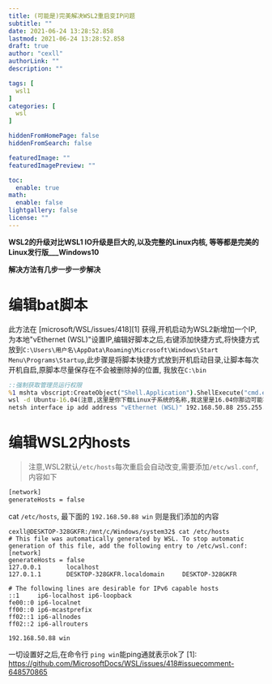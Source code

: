 ```yaml
---
title: (可能是)完美解决WSL2重启变IP问题
subtitle: ""
date: 2021-06-24 13:28:52.858
lastmod: 2021-06-24 13:28:52.858
draft: true
author: "cexll"
authorLink: ""
description: ""

tags: [
  wsl1
]
categories: [
  wsl
]

hiddenFromHomePage: false
hiddenFromSearch: false

featuredImage: ""
featuredImagePreview: ""

toc:
  enable: true
math:
  enable: false
lightgallery: false
license: ""
---
```


<!--more-->

**WSL2的升级对比WSL1 IO升级是巨大的,以及完整的Linux内核, 等等都是完美的Linux发行版___Windows10**

 **解决方法有几步一步一步解决**

# 编辑bat脚本
此方法在 [microsoft/WSL/issues/418][1] 获得,开机启动为WSL2新增加一个IP,为本地"vEthernet (WSL)"设置IP,编辑好脚本之后,右键添加快捷方式,将快捷方式放到`C:\Users\用户名\AppData\Roaming\Microsoft\Windows\Start Menu\Programs\Startup`,此步骤是将脚本快捷方式放到开机启动目录,让脚本每次开机自启,原脚本尽量保存在不会被删除掉的位置, 我放在`C:\bin`
```bat
::强制获取管理员运行权限
%1 mshta vbscript:CreateObject("Shell.Application").ShellExecute("cmd.exe","/c %~s0 ::","","runas",1)(window.close)&&exit
wsl -d Ubuntu-16.04(注意,这里是你下载Linux子系统的名称,我这里是16.04你那边可能不是) -u root ip addr add 192.168.50.16/24 broadcast 192.168.50.255 dev eth0 label eth0:1
netsh interface ip add address "vEthernet (WSL)" 192.168.50.88 255.255.255.0
```
# 编辑WSL2内hosts
> 注意,WSL2默认`/etc/hosts`每次重启会自动改变,需要添加`/etc/wsl.conf`,内容如下
```bash
[network]
generateHosts = false
```
cat `/etc/hosts`, 最下面的 `192.168.50.88 win` 则是我们添加的内容
```
cexll@DESKTOP-328GKFR:/mnt/c/Windows/system32$ cat /etc/hosts
# This file was automatically generated by WSL. To stop automatic generation of this file, add the following entry to /etc/wsl.conf:
[network]
generateHosts = false
127.0.0.1       localhost
127.0.1.1       DESKTOP-328GKFR.localdomain     DESKTOP-328GKFR

# The following lines are desirable for IPv6 capable hosts
::1     ip6-localhost ip6-loopback
fe00::0 ip6-localnet
ff00::0 ip6-mcastprefix
ff02::1 ip6-allnodes
ff02::2 ip6-allrouters

192.168.50.88 win
```

一切设置好之后,在命令行 `ping win`能ping通就表示ok了
  [1]: https://github.com/MicrosoftDocs/WSL/issues/418#issuecomment-648570865